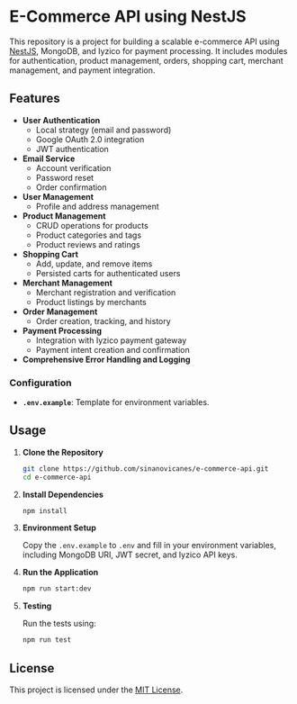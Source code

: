 # E-Commerce API using NestJS

This repository is a project for building a scalable e-commerce API using [NestJS](https://nestjs.com/), MongoDB, and Iyzico for payment processing. It includes modules for authentication, product management, orders, shopping cart, merchant management, and payment integration.

## Features

- **User Authentication**
  - Local strategy (email and password)
  - Google OAuth 2.0 integration
  - JWT authentication
- **Email Service**
  - Account verification
  - Password reset
  - Order confirmation
- **User Management**
  - Profile and address management
- **Product Management**
  - CRUD operations for products
  - Product categories and tags
  - Product reviews and ratings
- **Shopping Cart**
  - Add, update, and remove items
  - Persisted carts for authenticated users
- **Merchant Management**
  - Merchant registration and verification
  - Product listings by merchants
- **Order Management**
  - Order creation, tracking, and history
- **Payment Processing**
  - Integration with Iyzico payment gateway
  - Payment intent creation and confirmation
- **Comprehensive Error Handling and Logging**

### Configuration

- **`.env.example`**: Template for environment variables.

## Usage

1. **Clone the Repository**

   ```bash
   git clone https://github.com/sinanovicanes/e-commerce-api.git
   cd e-commerce-api
   ```

2. **Install Dependencies**

   ```bash
   npm install
   ```

3. **Environment Setup**

   Copy the `.env.example` to `.env` and fill in your environment variables, including MongoDB URI, JWT secret, and Iyzico API keys.

4. **Run the Application**

   ```bash
   npm run start:dev
   ```

5. **Testing**

   Run the tests using:

   ```bash
   npm run test
   ```

## License

This project is licensed under the [MIT License](LICENSE).
